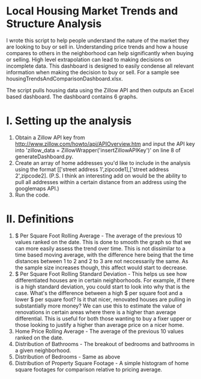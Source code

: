 # Local Housing Market Trends and Structure Analysis

I wrote this script to help people understand the nature of the market they are looking to buy or sell in. Understanding price trends and how a house compares to others in the neighborhood can help significantly when buying or selling. High level extrapolation can lead to making decisions on incomplete data. This dashboard is designed to easily condense all relevant information when making the decision to buy or sell. For a sample see housingTrendsAndComparisonDashboard.xlsx.

The script pulls housing data using the Zillow API and then outputs an Excel based dashboard. The dashboard contains 6 graphs.

# I. Setting up the analysis

1. Obtain a Zillow API key from http://www.zillow.com/howto/api/APIOverview.htm and input the API key into 'zillow_data = ZillowWrapper('insertZillowAPIKey')' on line 8 of generateDashboard.py.
2. Create an array of home addresses you'd like to include in the analysis using the format [['street address 1',zipcode1],['street address 2',zipcode2]. (P.S. I think an interesting add on would be the ability to pull all addresses within a certain distance from an address using the googlemaps API.)
3. Run the code.

# II. Definitions

1. $ Per Square Foot Rolling Average - The average of the previous 10 values ranked on the date. This is done to smooth the graph so that we can more easily assess the trend over time. This is not dissimilar to a time based moving average, with the difference here being that the time distances between 1 to 2 and 2 to 3 are not neccessarily the same. As the sample size increases though, this affect would start to decrease.
2. $ Per Square Foot Rolling Standard Deviation - This helps us see how differentiated houses are in certain neighborhoods. For example, if there is a high standard deviation, you could start to look into why that is the case. What's the difference between a high $ per square foot and a lower $ per square foot? Is it that nicer, renovated houses are pulling in substantially more money? We can use this to estimate the value of renovations in certain areas where there is a higher than average differential. This is useful for both those wanting to buy a fixer upper or those looking to justify a higher than average price on a nicer home.
3. Home Price Rolling Average - The average of the previous 10 values ranked on the date.
4. Distribution of Bathrooms - The breakout of bedrooms and bathrooms in a given neighborhood.
5. Distribution of Bedrooms - Same as above
6. Distribution of Property Square Footage - A simple histogram of home square footages for comparison relative to pricing average.
